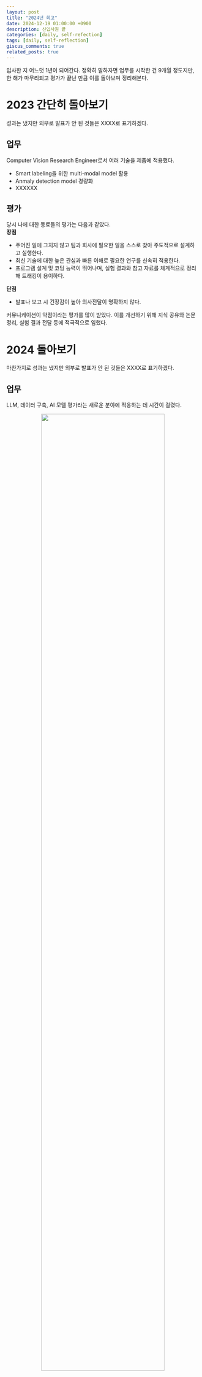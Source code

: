 ```yaml
---
layout: post
title: "2024년 회고"
date: 2024-12-19 01:00:00 +0900
description: 신입사원 끝
categories: [daily, self-refection]
tags: [daily, self-reflection]
giscus_comments: true
related_posts: true
---
```


입사한 지 어느덧 1년이 되어간다. 정확히 말하자면 업무를 시작한 건 9개월 정도지만, 한 해가 마무리되고 평가가 끝난 만큼 이를 돌아보며 정리해본다.

# 2023 간단히 돌아보기

성과는 냈지만 외부로 발표가 안 된 것들은 XXXX로 표기하겠다.

## 업무

Computer Vision Research Engineer로서 여러 기술을 제품에 적용했다.

- Smart labeling을 위한 multi-modal model 활용
- Anmaly detection model 경량화
- XXXXXX

## 평가

당시 나에 대한 동료들의 평가는 다음과 같았다.  
**장점**

- 주어진 일에 그치지 않고 팀과 회사에 필요한 일을 스스로 찾아 주도적으로 설계하고 실행한다.
- 최신 기술에 대한 높은 관심과 빠른 이해로 필요한 연구를 신속히 적용한다.
- 프로그램 설계 및 코딩 능력이 뛰어나며, 실험 결과와 참고 자료를 체계적으로 정리해 트래킹이 용이하다.

**단점**

- 발표나 보고 시 긴장감이 높아 의사전달이 명확하지 않다.

커뮤니케이션이 약점이라는 평가를 많이 받았다. 이를 개선하기 위해 지식 공유와 논문 정리, 실험 결과 전달 등에 적극적으로 임했다.

# 2024 돌아보기

마찬가지로 성과는 냈지만 외부로 발표가 안 된 것들은 XXXX로 표기하겠다.

## 업무

LLM, 데이터 구축, AI 모델 평가라는 새로운 분야에 적응하는 데 시간이 걸렸다.

<p align="center"><img src="/assets/post/image/2024-12-19-2024-review/image.png" width="80%"></p>
(3월 위클리 노트. 지금 보니 많이 성장한 것 같다.)

- Anthropic, OpenAI와 함께 TelcoLLM 개발
- Synthetic data + hand-crafted 연구 XXXXXXX
  - XXXXXXX
- XXXXXX
- LLM-as-a-Judge 연구로 평가 자동화

## 평가

작년 전직장보다 더 좋은 평가를 받았다. 업무할 때의 내 장점을 강화하고 단점을 보안하려고 많은 노력을 했고, 그것이 평가에 들어났다.
또한 1:1 면담에서 팀원들이 평가한 내 장점을 들으며 내가 프로젝트 리드할 수 있는 전문성을 인정받은 것을 알게 되었다.
신입으로서 정말 긍정적인 평가다.
단점이 하나 있는데 아직 회사 적응하는데 바빴고, 연차가 쌓이면 자연스럽게 해결 될 것이다.

**장점**

1. **업무 태도와 기여**
   - 새로운 지식을 지속적으로 도입하고 시도함.
   - 맡은 업무에서 뛰어난 성과를 달성함.
2. **문제 해결 능력**
   - 높은 목표를 설정하고 빠르게 실행하여 결과 도출.
   - 탁월한 문제 해결 능력.
3. **전문성**
   - ML 전문성을 활용해 팀의 모델링 업무를 수행.
   - 최신 연구를 통해 개선 방안을 다각도로 제시.
4. **협업 능력**
   - 분석적 사고를 바탕으로 과제를 진행하고 지원함.
   - 책임감 있는 업무 수행 및 원활한 의견 공유.
5. **기술적 역량**
   - 뛰어난 코딩 및 결과 도출 능력.
   - 핵심 기술을 담당하며 실무 능력이 풍부함.

**단점**

1. **전사적 시야**
   - 전사적인 관점에서 업무 설계 능력이 부족함.

# 회고

## Keep (유지하고 싶은 점)

1. **논문 읽는 습관**  
   업무를 설계할 때 보통 5~6개의 논문을 읽으며 공통점을 도출하고 한계점을 파악했다. 한계점만 해결하면 성공 가능성이 높아지는 걸 경험했다.

2. **논문 쓰기**  
   이번에 _TelBench_ 논문이 EMNLP2024 Industry Track에 채택되었다. 뿌듯한 결과이며, 내년에도 논문 작업을 지속하고 싶다.

3. **최선을 다하는 자세**  
   업무든 취미든 항상 최선을 다했다. 덕분에 올해 진행한 일과 결정사항에 후회가 없다.

4. **데이터에 대한 고민**  
   AI는 결국 데이터로 시작해서 데이터로 끝난다는 생각이 든다. 데이터에 대한 고민이 AI 활용과 이해를 한층 더 깊게 해줬다.

5. **취미 생활**  
   이번 해는 유난히 취미 생활에 집중했다. 덕분에 심리적으로 지치지 않고 1년을 보낼 수 있었다. (하지만 해외여행은 조금 자제하자. 내 지갑이 지친다.)

## Problem (개선하고 싶은 점)

1. **설득 기술 부족**  
   기술적인 부분에만 집중하고, 상사에게 기대효과와 진행 이유를 설득하지 못했다. PM에게 스토리라인 구성과 목표 설정 및 달성 후 계획 등을 배우며 개선하고 있다.

2. **영어 능력 부족**  
   해외 기업과의 협업이 빈번한 우리 팀 특성상 영어는 필수다. 프랑스 스타트업과 프로젝트를 리드하며 업무는 문제없이 처리하고 있지만, 원활한 소통과 발전을 위해 영어 실력을 키워야겠다.

3. **프레임워크 활용 부족**  
   연구 중심의 업무를 하다 보니 프레임워크 활용이 부족했다. LangChain, vLLM 등 다양한 프레임워크를 분석하고 활용하며 실력을 키우고 싶다.

## Try (구체적인 시도)

1. 전사적인 관점을 갖고 업무 설계.
2. 주 2회 이상 영어 연습.
3. LangChain, vLLM 등 프레임워크 분석.
4. 논문 정리.

# 2024 타임라인

## 1월 ~ 2월

<p align="center"><img src="/assets/post/image/2024-12-19-2024-review/image-1.png" width="80%"></p>
8주간 신입사원 연수를 다녀왔다. SK 멤버사와 SK텔레콤, SK브로드밴드의 다양한 동기들을 만났다. 활발히 활동해 더 많은 사람을 만나지 못한 게 아쉽다.

## 2월

<p align="center"><img src="/assets/post/image/2024-12-19-2024-review/05D9BD5F-F70F-4030-B1A8-59C8E68B4FD3_1_105_c.jpeg" width="80%"></p>
학부 졸업. 운 좋게도 최종 학점 4.45로 수석을 하고 상장도 받았다. 전공과 적성이 잘 맞은 덕분인 것 같다.

## 4월

<p align="center"><img src="/assets/post/image/2024-12-19-2024-review/A73C64A2-2E38-4EB2-B383-7C738A563522_1_102_o.jpeg" width="80%"></p>
첫 일본 여행으로 도쿄를 방문. 클라이밍과 술로 가득 찬 2박 3일이었다.

## 5월

<p align="center"><img src="/assets/post/image/2024-12-19-2024-review/image-2.png" width="80%"></p>
발리 서핑 캠프 재방문. 서핑 실력이 급격히 늘었고 정말 즐거웠다.

## 7월

<p align="center"><img src="/assets/post/image/2024-12-19-2024-review/804E272D-7564-4FFF-8C1C-4F203FAC60E1_1_105_c.jpeg" width="80%"></p>
친구와 다낭 여행. 처음으로 관광 중심의 여행을 즐겼다.

## 9월

<p align="center"><img src="/assets/post/image/2024-12-19-2024-review/3CB923FE-FCA4-47D2-8361-90FE310CB507_1_102_o.jpeg" width="80%"></p>
다시 발리 방문. 이번엔 보드에서 투스텝까지 시도. 개선해야 할 점이 많음을 느꼈다.

## 11월

<p align="center"><img src="/assets/post/image/2024-12-19-2024-review/image-3.png" width="80%"></p>
삿포로 여행. 눈 덮인 풍경과 맛있는 음식이 인상적이었다.

## 10월

EMNLP2024에 두 번째 논문 게재. 오랜만의 논문 작업이 힘들었지만 보람 있었다. 내년 2월쯤 또 논문을 쓸 계획이다.

## 2025년 1월

<p align="center"><img src="/assets/post/image/2024-12-19-2024-review/89A1290C-DEE6-4ACB-BDDF-22E07E4FAE20_1_105_c.jpeg" width="80%"></p>
태국 끄라비로 클라이밍 여행 예정.

# 맺으며

정말 만족스러운 1년이다. 내년에도 더 잘해서 더 많은 성과를 이루어내길...
